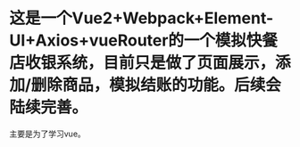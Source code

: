 # 这是一个Vue2+Webpack+Element-UI+Axios+vueRouter的一个模拟快餐店收银系统，目前只是做了页面展示，添加/删除商品，模拟结账的功能。后续会陆续完善。
主要是为了学习vue。
